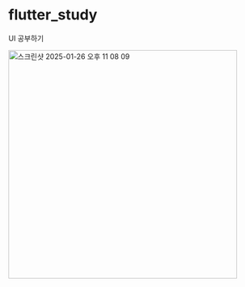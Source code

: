 # flutter_study
UI 공부하기 

<img width="452" alt="스크린샷 2025-01-26 오후 11 08 09" src="https://github.com/user-attachments/assets/33b9b1f6-1fa2-4fe0-9fb6-a8918b766746" />

